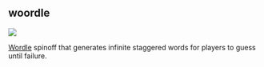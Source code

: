 ## woordle
[![](https://img.shields.io/badge/view%20online-red)](https://woordle-a2bc8429f880.herokuapp.com/)

[Wordle](https://www.nytimes.com/games/wordle/index.html) spinoff that generates infinite staggered words for players to guess until failure.
